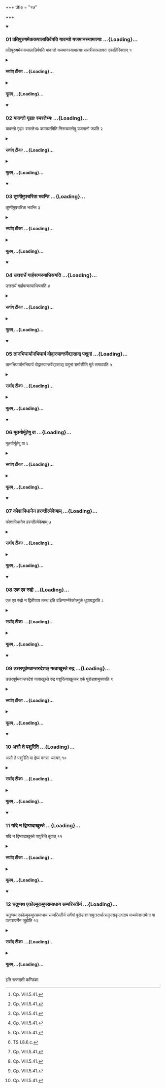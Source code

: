 +++
title = "१७"

+++

<div class="js_include" includetitle="true" newlevelforh1="3" unfilled url="/vedAH_yajuH/taittirIyam/sUtram/ApastambaH/shrautam/vishvAsa-prastutiH/08/17/01_pratipuruShamekakapAlAnnirvapati_yAvanto_yajamAnasyAmAtyAH.md">
<details open><summary><h3>01 प्रतिपुरुषमेककपालान्निर्वपति यावन्तो यजमानस्यामात्याः ...{Loading}...</h3></summary>

प्रतिपुरुषमेककपालान्निर्वपति यावन्तो यजमानस्यामात्याः सस्त्रीकास्तावत एकातिरिक्तान् १
</details>
</div>
<div class="js_include collapsed" newlevelforh1="4" title="सर्वाष् टीकाः" unfilled url="/vedAH_yajuH/taittirIyam/sUtram/ApastambaH/shrautam/sarvASh_TIkAH/08/17/01_pratipuruShamekakapAlAnnirvapati_yAvanto_yajamAnasyAmAtyAH.md">
<details><summary><h4>सर्वाष् टीकाः ...{Loading}...</h4></summary>
<details><summary>थिते</summary>

1. They pour out the material for the sacrificial breads to be prepared on one potsherd. The breads should be as many as the number of relatives of (the sacrificer) along with their wives-one for each member added by one.[^1]  


[^1]: Cp. VIII.5.41.
</details>
</details>
</div>
<div class="js_include collapsed" newlevelforh1="4" title="मूलम्" unfilled url="/vedAH_yajuH/taittirIyam/sUtram/ApastambaH/shrautam/mUlam/08/17/01_pratipuruShamekakapAlAnnirvapati_yAvanto_yajamAnasyAmAtyAH.md">
<details><summary><h4>मूलम् ...{Loading}...</h4></summary>

प्रतिपुरुषमेककपालान्निर्वपति यावन्तो यजमानस्यामात्याः सस्त्रीकास्तावत एकातिरिक्तान् १
</details>
</div>
<div class="js_include" includetitle="true" newlevelforh1="3" unfilled url="/vedAH_yajuH/taittirIyam/sUtram/ApastambaH/shrautam/vishvAsa-prastutiH/08/17/02_yAvanto_gRhyAH_smastebhyaH.md">
<details open><summary><h3>02 यावन्तो गृह्याः स्मस्तेभ्यः ...{Loading}...</h3></summary>

यावन्तो गृह्याः स्मस्तेभ्यः कमकरमिति निरुप्यमाणेषु यजमानो जपति २
</details>
</div>
<div class="js_include collapsed" newlevelforh1="4" title="सर्वाष् टीकाः" unfilled url="/vedAH_yajuH/taittirIyam/sUtram/ApastambaH/shrautam/sarvASh_TIkAH/08/17/02_yAvanto_gRhyAH_smastebhyaH.md">
<details><summary><h4>सर्वाष् टीकाः ...{Loading}...</h4></summary>
<details><summary>थिते</summary>

2. While the material (for these sacrificial breads is) being poured out, the sacrificer mutters yāvanto gr̥hyā smastebhyaḥ kamakaram.[^1]  


[^1]: TS I.8.6.5.
</details>
</details>
</div>
<div class="js_include collapsed" newlevelforh1="4" title="मूलम्" unfilled url="/vedAH_yajuH/taittirIyam/sUtram/ApastambaH/shrautam/mUlam/08/17/02_yAvanto_gRhyAH_smastebhyaH.md">
<details><summary><h4>मूलम् ...{Loading}...</h4></summary>

यावन्तो गृह्याः स्मस्तेभ्यः कमकरमिति निरुप्यमाणेषु यजमानो जपति २
</details>
</div>
<div class="js_include" includetitle="true" newlevelforh1="3" unfilled url="/vedAH_yajuH/taittirIyam/sUtram/ApastambaH/shrautam/vishvAsa-prastutiH/08/17/03_tUShNImupacharitA_bhavanti.md">
<details open><summary><h3>03 तूष्णीमुपचरिता भवन्ति ...{Loading}...</h3></summary>

तूष्णीमुपचरिता भवन्ति ३
</details>
</div>
<div class="js_include collapsed" newlevelforh1="4" title="सर्वाष् टीकाः" unfilled url="/vedAH_yajuH/taittirIyam/sUtram/ApastambaH/shrautam/sarvASh_TIkAH/08/17/03_tUShNImupacharitA_bhavanti.md">
<details><summary><h4>सर्वाष् टीकाः ...{Loading}...</h4></summary>
<details><summary>थिते</summary>

3. (The sacrificial breads are) treated silently.[^1]  

[^1]: The ritual of offerings of these breads is to be done without
uttering any formula.
</details>
</details>
</div>
<div class="js_include collapsed" newlevelforh1="4" title="मूलम्" unfilled url="/vedAH_yajuH/taittirIyam/sUtram/ApastambaH/shrautam/mUlam/08/17/03_tUShNImupacharitA_bhavanti.md">
<details><summary><h4>मूलम् ...{Loading}...</h4></summary>

तूष्णीमुपचरिता भवन्ति ३
</details>
</div>
<div class="js_include" includetitle="true" newlevelforh1="3" unfilled url="/vedAH_yajuH/taittirIyam/sUtram/ApastambaH/shrautam/vishvAsa-prastutiH/08/17/04_uttarArdhe_gArhapatyasyAdhishrayati.md">
<details open><summary><h3>04 उत्तरार्धे गार्हपत्यस्याधिश्रयति ...{Loading}...</h3></summary>

उत्तरार्धे गार्हपत्यस्याधिश्रयति ४
</details>
</div>
<div class="js_include collapsed" newlevelforh1="4" title="सर्वाष् टीकाः" unfilled url="/vedAH_yajuH/taittirIyam/sUtram/ApastambaH/shrautam/sarvASh_TIkAH/08/17/04_uttarArdhe_gArhapatyasyAdhishrayati.md">
<details><summary><h4>सर्वाष् टीकाः ...{Loading}...</h4></summary>
<details><summary>थिते</summary>

4. The Adhvaryu keeps (these breads) on the northern part of the Gārhapatya(-fire).[^1]  

[^1]: Cf. ŚB II.6.2.5.
</details>
</details>
</div>
<div class="js_include collapsed" newlevelforh1="4" title="मूलम्" unfilled url="/vedAH_yajuH/taittirIyam/sUtram/ApastambaH/shrautam/mUlam/08/17/04_uttarArdhe_gArhapatyasyAdhishrayati.md">
<details><summary><h4>मूलम् ...{Loading}...</h4></summary>

उत्तरार्धे गार्हपत्यस्याधिश्रयति ४
</details>
</div>
<div class="js_include" includetitle="true" newlevelforh1="3" unfilled url="/vedAH_yajuH/taittirIyam/sUtram/ApastambaH/shrautam/vishvAsa-prastutiH/08/17/05_tAnabhighAryAnabhighArya_vodvAsyAntarvedyAsAdya_pashUnAM.md">
<details open><summary><h3>05 तानभिघार्यानभिघार्य वोद्वास्यान्तर्वेद्यासाद्य पशूनां ...{Loading}...</h3></summary>

तानभिघार्यानभिघार्य वोद्वास्यान्तर्वेद्यासाद्य पशूनां शर्मासीति मूते समावपति ५
</details>
</div>
<div class="js_include collapsed" newlevelforh1="4" title="सर्वाष् टीकाः" unfilled url="/vedAH_yajuH/taittirIyam/sUtram/ApastambaH/shrautam/sarvASh_TIkAH/08/17/05_tAnabhighAryAnabhighArya_vodvAsyAntarvedyAsAdya_pashUnAM.md">
<details><summary><h4>सर्वाष् टीकाः ...{Loading}...</h4></summary>
<details><summary>थिते</summary>

5. Either having poured or not having poured[^1] ghee on them, having taken them away form the fire, having placed them inside the altar, he puts them in one basket with paśūnām Śarmāsi.[^2]  


[^1]: TB 1.6.10.1 prohibits the act of pouring.  

[^2]: TS I.8.6.c.
</details>
</details>
</div>
<div class="js_include collapsed" newlevelforh1="4" title="मूलम्" unfilled url="/vedAH_yajuH/taittirIyam/sUtram/ApastambaH/shrautam/mUlam/08/17/05_tAnabhighAryAnabhighArya_vodvAsyAntarvedyAsAdya_pashUnAM.md">
<details><summary><h4>मूलम् ...{Loading}...</h4></summary>

तानभिघार्यानभिघार्य वोद्वास्यान्तर्वेद्यासाद्य पशूनां शर्मासीति मूते समावपति ५
</details>
</div>
<div class="js_include" includetitle="true" newlevelforh1="3" unfilled url="/vedAH_yajuH/taittirIyam/sUtram/ApastambaH/shrautam/vishvAsa-prastutiH/08/17/06_mUtayormUteShu_vA.md">
<details open><summary><h3>06 मूतयोर्मूतेषु वा ...{Loading}...</h3></summary>

मूतयोर्मूतेषु वा ६
</details>
</div>
<div class="js_include collapsed" newlevelforh1="4" title="सर्वाष् टीकाः" unfilled url="/vedAH_yajuH/taittirIyam/sUtram/ApastambaH/shrautam/sarvASh_TIkAH/08/17/06_mUtayormUteShu_vA.md">
<details><summary><h4>सर्वाष् टीकाः ...{Loading}...</h4></summary>
<details><summary>थिते</summary>

6. Or in two or many baskets.
</details>
</details>
</div>
<div class="js_include collapsed" newlevelforh1="4" title="मूलम्" unfilled url="/vedAH_yajuH/taittirIyam/sUtram/ApastambaH/shrautam/mUlam/08/17/06_mUtayormUteShu_vA.md">
<details><summary><h4>मूलम् ...{Loading}...</h4></summary>

मूतयोर्मूतेषु वा ६
</details>
</div>
<div class="js_include" includetitle="true" newlevelforh1="3" unfilled url="/vedAH_yajuH/taittirIyam/sUtram/ApastambaH/shrautam/vishvAsa-prastutiH/08/17/07_koshApidhAnena_harantItyekeShAm.md">
<details open><summary><h3>07 कोशापिधानेन हरन्तीत्येकेषाम् ...{Loading}...</h3></summary>

कोशापिधानेन हरन्तीत्येकेषाम् ७
</details>
</div>
<div class="js_include collapsed" newlevelforh1="4" title="सर्वाष् टीकाः" unfilled url="/vedAH_yajuH/taittirIyam/sUtram/ApastambaH/shrautam/sarvASh_TIkAH/08/17/07_koshApidhAnena_harantItyekeShAm.md">
<details><summary><h4>सर्वाष् टीकाः ...{Loading}...</h4></summary>
<details><summary>थिते</summary>

7. According to some (ritualists) they carry (the sacrificial breads) by means of a lid of a box.
</details>
</details>
</div>
<div class="js_include collapsed" newlevelforh1="4" title="मूलम्" unfilled url="/vedAH_yajuH/taittirIyam/sUtram/ApastambaH/shrautam/mUlam/08/17/07_koshApidhAnena_harantItyekeShAm.md">
<details><summary><h4>मूलम् ...{Loading}...</h4></summary>

कोशापिधानेन हरन्तीत्येकेषाम् ७
</details>
</div>
<div class="js_include" includetitle="true" newlevelforh1="3" unfilled url="/vedAH_yajuH/taittirIyam/sUtram/ApastambaH/shrautam/vishvAsa-prastutiH/08/17/08_eka_eva_rudro.md">
<details open><summary><h3>08 एक एव रुद्रो ...{Loading}...</h3></summary>

एक एव रुद्रो न द्वितीयाय तस्थ इति दक्षिणाग्नेरेकोल्मुकं धूपायद्धरति ८
</details>
</div>
<div class="js_include collapsed" newlevelforh1="4" title="सर्वाष् टीकाः" unfilled url="/vedAH_yajuH/taittirIyam/sUtram/ApastambaH/shrautam/sarvASh_TIkAH/08/17/08_eka_eva_rudro.md">
<details><summary><h4>सर्वाष् टीकाः ...{Loading}...</h4></summary>
<details><summary>थिते</summary>

8. (The Adhvaryu) carries a single souldering fire brand from the Dakṣiṇa-fire with eka eva rudraḥ...[^1]  


[^1]: TS I.8.6.d.
</details>
</details>
</div>
<div class="js_include collapsed" newlevelforh1="4" title="मूलम्" unfilled url="/vedAH_yajuH/taittirIyam/sUtram/ApastambaH/shrautam/mUlam/08/17/08_eka_eva_rudro.md">
<details><summary><h4>मूलम् ...{Loading}...</h4></summary>

एक एव रुद्रो न द्वितीयाय तस्थ इति दक्षिणाग्नेरेकोल्मुकं धूपायद्धरति ८
</details>
</div>
<div class="js_include" includetitle="true" newlevelforh1="3" unfilled url="/vedAH_yajuH/taittirIyam/sUtram/ApastambaH/shrautam/vishvAsa-prastutiH/08/17/09_uttarapUrvamavAntaradesha~N_gatvAkhuste_rudra.md">
<details open><summary><h3>09 उत्तरपूर्वमवान्तरदेशङ् गत्वाखुस्ते रुद्र ...{Loading}...</h3></summary>

उत्तरपूर्वमवान्तरदेशं गत्वाखुस्ते रुद्र पशुरित्याखूत्कर एकं पुरोडाशमुपवपति ९
</details>
</div>
<div class="js_include collapsed" newlevelforh1="4" title="सर्वाष् टीकाः" unfilled url="/vedAH_yajuH/taittirIyam/sUtram/ApastambaH/shrautam/sarvASh_TIkAH/08/17/09_uttarapUrvamavAntaradesha~N_gatvAkhuste_rudra.md">
<details><summary><h4>सर्वाष् टीकाः ...{Loading}...</h4></summary>
<details><summary>थिते</summary>

9. Having gone to the intermediary region between the north and east (of the sacrificial ground) he throws sacrificial bread on the earth dug out by rats with ākhuste rudra paśuḥ...[^1]

[^1]: TS I.8.6.e.
</details>
</details>
</div>
<div class="js_include collapsed" newlevelforh1="4" title="मूलम्" unfilled url="/vedAH_yajuH/taittirIyam/sUtram/ApastambaH/shrautam/mUlam/08/17/09_uttarapUrvamavAntaradesha~N_gatvAkhuste_rudra.md">
<details><summary><h4>मूलम् ...{Loading}...</h4></summary>

उत्तरपूर्वमवान्तरदेशं गत्वाखुस्ते रुद्र पशुरित्याखूत्कर एकं पुरोडाशमुपवपति ९
</details>
</div>
<div class="js_include" includetitle="true" newlevelforh1="3" unfilled url="/vedAH_yajuH/taittirIyam/sUtram/ApastambaH/shrautam/vishvAsa-prastutiH/08/17/10_asau_te_pashuriti.md">
<details open><summary><h3>10 असौ ते पशुरिति ...{Loading}...</h3></summary>

असौ ते पशुरिति वा द्वेष्यं मनसा ध्यायन् १०
</details>
</div>
<div class="js_include collapsed" newlevelforh1="4" title="सर्वाष् टीकाः" unfilled url="/vedAH_yajuH/taittirIyam/sUtram/ApastambaH/shrautam/sarvASh_TIkAH/08/17/10_asau_te_pashuriti.md">
<details><summary><h4>सर्वाष् टीकाः ...{Loading}...</h4></summary>
<details><summary>थिते</summary>

10. Or with asau[^1] te paśuḥ... while concentrating over the enemy in his mind.  


[^1]: Here one has to utter the name of one's enemy.
</details>
</details>
</div>
<div class="js_include collapsed" newlevelforh1="4" title="मूलम्" unfilled url="/vedAH_yajuH/taittirIyam/sUtram/ApastambaH/shrautam/mUlam/08/17/10_asau_te_pashuriti.md">
<details><summary><h4>मूलम् ...{Loading}...</h4></summary>

असौ ते पशुरिति वा द्वेष्यं मनसा ध्यायन् १०
</details>
</div>
<div class="js_include" includetitle="true" newlevelforh1="3" unfilled url="/vedAH_yajuH/taittirIyam/sUtram/ApastambaH/shrautam/vishvAsa-prastutiH/08/17/11_yadi_na_dviShyAdAkhuste.md">
<details open><summary><h3>11 यदि न द्विष्यादाखुस्ते ...{Loading}...</h3></summary>

यदि न द्विष्यादाखुस्ते पशुरिति ब्रूयात् ११
</details>
</div>
<div class="js_include collapsed" newlevelforh1="4" title="सर्वाष् टीकाः" unfilled url="/vedAH_yajuH/taittirIyam/sUtram/ApastambaH/shrautam/sarvASh_TIkAH/08/17/11_yadi_na_dviShyAdAkhuste.md">
<details><summary><h4>सर्वाष् टीकाः ...{Loading}...</h4></summary>
<details><summary>थिते</summary>

11. If one does not hate anyone one should say ākhuste paśuḥ...
</details>
</details>
</div>
<div class="js_include collapsed" newlevelforh1="4" title="मूलम्" unfilled url="/vedAH_yajuH/taittirIyam/sUtram/ApastambaH/shrautam/mUlam/08/17/11_yadi_na_dviShyAdAkhuste.md">
<details><summary><h4>मूलम् ...{Loading}...</h4></summary>

यदि न द्विष्यादाखुस्ते पशुरिति ब्रूयात् ११
</details>
</div>
<div class="js_include" includetitle="true" newlevelforh1="3" unfilled url="/vedAH_yajuH/taittirIyam/sUtram/ApastambaH/shrautam/vishvAsa-prastutiH/08/17/12_chatuShpatha_ekolmukamupasamAdhAya_samparistIrya.md">
<details open><summary><h3>12 चतुष्पथ एकोल्मुकमुपसमाधाय सम्परिस्तीर्य ...{Loading}...</h3></summary>

चतुष्पथ एकोल्मुकमुपसमाधाय सम्परिस्तीर्य सर्वेषां पुरोडाशानामुत्तरार्धात्सकृत्सकृदवदाय मध्यमेनान्तमेना वा पलाशपर्णेन जुहोति १२
</details>
</div>
<div class="js_include collapsed" newlevelforh1="4" title="सर्वाष् टीकाः" unfilled url="/vedAH_yajuH/taittirIyam/sUtram/ApastambaH/shrautam/sarvASh_TIkAH/08/17/12_chatuShpatha_ekolmukamupasamAdhAya_samparistIrya.md">
<details><summary><h4>सर्वाष् टीकाः ...{Loading}...</h4></summary>
<details><summary>थिते</summary>

12. Having added fuel to the single fire-brand on a cross way, having scattered sacred grass around it, having once taken a portion from the northern part of each of all the sacrificial breads, he offers ghee by means of the middle[^1] or the last leaf of the Palāśa-tri-leaf.  


[^1]: Cf. TB I.6.10.3.
</details>
</details>
</div>
<div class="js_include collapsed" newlevelforh1="4" title="मूलम्" unfilled url="/vedAH_yajuH/taittirIyam/sUtram/ApastambaH/shrautam/mUlam/08/17/12_chatuShpatha_ekolmukamupasamAdhAya_samparistIrya.md">
<details><summary><h4>मूलम् ...{Loading}...</h4></summary>

चतुष्पथ एकोल्मुकमुपसमाधाय सम्परिस्तीर्य सर्वेषां पुरोडाशानामुत्तरार्धात्सकृत्सकृदवदाय मध्यमेनान्तमेना वा पलाशपर्णेन जुहोति १२
</details>
</div>





  
इति सप्तदशी कण्डिका 
